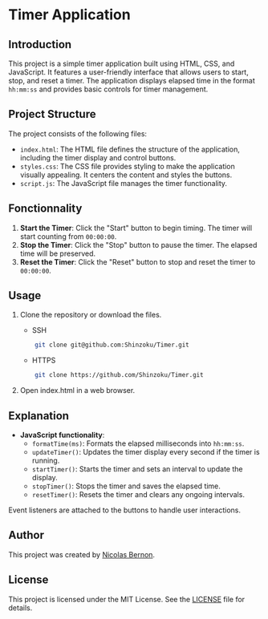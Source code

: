 # Timer Application

## Introduction

This project is a simple timer application built using HTML, CSS, and JavaScript. It features a user-friendly interface that allows users to start, stop, and reset a timer. The application displays elapsed time in the format `hh:mm:ss` and provides basic controls for timer management.

## Project Structure

The project consists of the following files:

- `index.html`: The HTML file defines the structure of the application, including the timer display and control buttons.
- `styles.css`: The CSS file provides styling to make the application visually appealing. It centers the content and styles the buttons.
- `script.js`: The JavaScript file manages the timer functionality.

## Fonctionnality

1. **Start the Timer**: Click the "Start" button to begin timing. The timer will start counting from `00:00:00`.
2. **Stop the Timer**: Click the "Stop" button to pause the timer. The elapsed time will be preserved.
3. **Reset the Timer**: Click the "Reset" button to stop and reset the timer to `00:00:00`.

## Usage

1. Clone the repository or download the files.

    + SSH

    ```bash
        git clone git@github.com:Shinzoku/Timer.git
    ```
    
    + HTTPS

    ```bash
        git clone https://github.com/Shinzoku/Timer.git
    ```

2. Open index.html in a web browser.

## Explanation

- **JavaScript functionality**:
  - `formatTime(ms)`: Formats the elapsed milliseconds into `hh:mm:ss`.
  - `updateTimer()`: Updates the timer display every second if the timer is running.
  - `startTimer()`: Starts the timer and sets an interval to update the display.
  - `stopTimer()`: Stops the timer and saves the elapsed time.
  - `resetTimer()`: Resets the timer and clears any ongoing intervals.

Event listeners are attached to the buttons to handle user interactions.

## Author

This project was created by [Nicolas Bernon](mailto:nicolas.bernon62@gmail.com). 

## License

This project is licensed under the MIT License. See the [LICENSE](LICENCE.txt) file for details.

